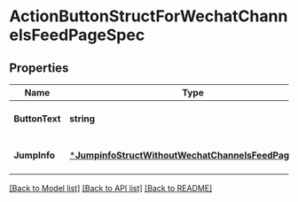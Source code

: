 # ActionButtonStructForWechatChannelsFeedPageSpec

## Properties
Name | Type | Description | Notes
------------ | ------------- | ------------- | -------------
**ButtonText** | **string** |  | [optional] [default to null]
**JumpInfo** | [***JumpinfoStructWithoutWechatChannelsFeedPageSpec**](jumpinfo_struct_without_wechat_channels_feed_page_spec.md) |  | [optional] [default to null]

[[Back to Model list]](../README.md#documentation-for-models) [[Back to API list]](../README.md#documentation-for-api-endpoints) [[Back to README]](../README.md)


